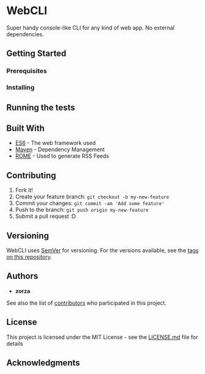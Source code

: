 # WebCLI

Super handy console-like CLI for any kind of web app. No external dependencies.

## Getting Started


### Prerequisites


### Installing


## Running the tests


## Built With

* [ES6](http://www.dropwizard.io/1.0.2/docs/) - The web framework used
* [Maven](https://maven.apache.org/) - Dependency Management
* [ROME](https://rometools.github.io/rome/) - Used to generate RSS Feeds

## Contributing

1. Fork it!
2. Create your feature branch: `git checkout -b my-new-feature`
3. Commit your changes: `git commit -am 'Add some feature'`
4. Push to the branch: `git push origin my-new-feature`
5. Submit a pull request :D

## Versioning

WebCLI uses [SemVer](http://semver.org/) for versioning. For the versions available, see the [tags on this repository](https://github.com/zorzysty/webcli/tags). 

## Authors

* **zorza** 

See also the list of [contributors](https://github.com/zorzysty/webcli/contributors) who participated in this project.

## License

This project is licensed under the MIT License - see the [LICENSE.md](LICENSE.md) file for details

## Acknowledgments
